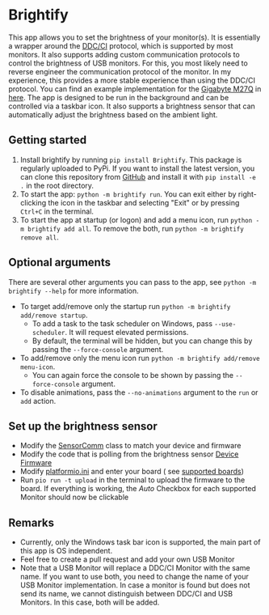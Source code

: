 # Brightify
This app allows you to set the brightness of your monitor(s). It is essentially a wrapper around the [DDC/CI](https://en.wikipedia.org/wiki/Display_Data_Channel#DDC/CI) protocol, which is supported by most monitors.
It also supports adding custom communication protocols to control the brightness of USB monitors. For this, you most likely need to reverse engineer the communication protocol of the monitor. In my experience, this provides a more stable experience than using the DDC/CI protocol.
You can find an example implementation for the [Gigabyte M27Q](https://www.gigabyte.com/Monitor/M27Q) in [here](brightify/src_py/monitors/m27q.py).
The app is designed to be run in the background and can be controlled via a taskbar icon. It also supports a brightness sensor that can automatically adjust the brightness based on the ambient light.

## Getting started
1. Install brightify by running `pip install Brightify`. This package is regularly uploaded to PyPi. If you want to install the latest version, you can clone this repository from 
[GitHub](https://github.com/RerikOp/Brightify) and install it with `pip install -e .` in the root directory.
2. To start the app: `python -m brightify run`. You can exit either by right-clicking the icon in the taskbar and
   selecting "Exit" or by pressing `Ctrl+C` in the terminal.
3. To start the app at startup (or logon) and add a menu icon, run `python -m brightify add all`. To remove the both, run
   `python -m brightify remove all`.

## Optional arguments
There are several other arguments you can pass to the app, see `python -m brightify --help` for more information.
- To target add/remove only the startup run `python -m brightify add/remove startup`.
   - To add a task to the task scheduler on Windows, pass `--use-scheduler`. It will request elevated permissions.
   - By default, the terminal will be hidden, but you can change this by passing the `--force-console` argument.
- To add/remove only the menu icon run `python -m brightify add/remove menu-icon`.
   - You can again force the console to be shown by passing the `--force-console` argument.
- To disable animations, pass the `--no-animations` argument to the `run` or `add` action.

## Set up the brightness sensor
- Modify the [SensorComm](brightify/src_py/SensorComm.py) class to match your device and firmware
- Modify the code that is polling from the brightness sensor [Device Firmware](brightify/sensor_firmware/src)
- Modify [platformio.ini](brightify/sensor_firmware/platformio.ini) and enter your board (
   see [supported boards](https://docs.platformio.org/en/latest/boards/index.html))
- Run `pio run -t upload` in the terminal to upload the firmware to the board.
   If everything is working, the *Auto* Checkbox for each supported Monitor should now be clickable

## Remarks
- Currently, only the Windows task bar icon is supported, the main part of this app is OS independent.
- Feel free to create a pull request and add your own USB Monitor
- Note that a USB Monitor will replace a DDC/CI Monitor with the same name. If you want to use both, you need to change the name of your USB Monitor implementation.
In case a monitor is found but does not send its name, we cannot distinguish between DDC/CI and USB Monitors. In this case, both will be added.


